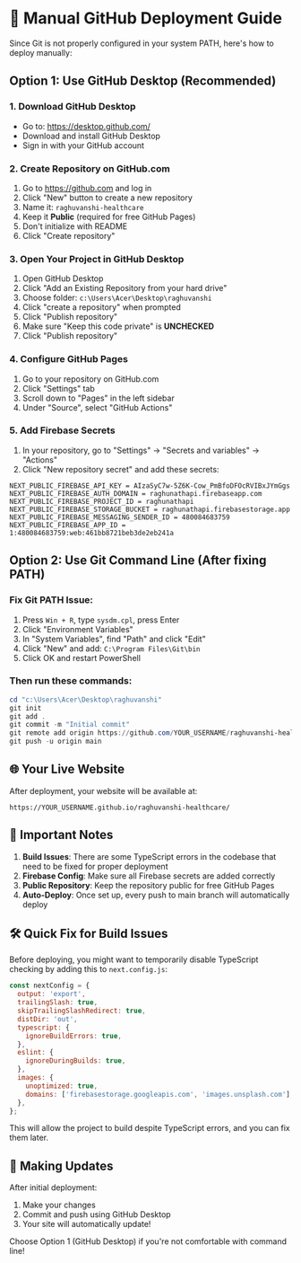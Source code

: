 # 🚀 Manual GitHub Deployment Guide

Since Git is not properly configured in your system PATH, here's how to deploy manually:

## Option 1: Use GitHub Desktop (Recommended)

### 1. Download GitHub Desktop
- Go to: https://desktop.github.com/
- Download and install GitHub Desktop
- Sign in with your GitHub account

### 2. Create Repository on GitHub.com
1. Go to https://github.com and log in
2. Click "New" button to create a new repository
3. Name it: `raghuvanshi-healthcare`
4. Keep it **Public** (required for free GitHub Pages)
5. Don't initialize with README
6. Click "Create repository"

### 3. Open Your Project in GitHub Desktop
1. Open GitHub Desktop
2. Click "Add an Existing Repository from your hard drive"
3. Choose folder: `c:\Users\Acer\Desktop\raghuvanshi`
4. Click "create a repository" when prompted
5. Click "Publish repository"
6. Make sure "Keep this code private" is **UNCHECKED**
7. Click "Publish repository"

### 4. Configure GitHub Pages
1. Go to your repository on GitHub.com
2. Click "Settings" tab
3. Scroll down to "Pages" in the left sidebar
4. Under "Source", select "GitHub Actions"

### 5. Add Firebase Secrets
1. In your repository, go to "Settings" → "Secrets and variables" → "Actions"
2. Click "New repository secret" and add these secrets:

```
NEXT_PUBLIC_FIREBASE_API_KEY = AIzaSyC7w-5Z6K-Cow_PmBfoDFOcRVIBxJYmGgs
NEXT_PUBLIC_FIREBASE_AUTH_DOMAIN = raghunathapi.firebaseapp.com
NEXT_PUBLIC_FIREBASE_PROJECT_ID = raghunathapi
NEXT_PUBLIC_FIREBASE_STORAGE_BUCKET = raghunathapi.firebasestorage.app
NEXT_PUBLIC_FIREBASE_MESSAGING_SENDER_ID = 480084683759
NEXT_PUBLIC_FIREBASE_APP_ID = 1:480084683759:web:461bb8721beb3de2eb241a
```

## Option 2: Use Git Command Line (After fixing PATH)

### Fix Git PATH Issue:
1. Press `Win + R`, type `sysdm.cpl`, press Enter
2. Click "Environment Variables"
3. In "System Variables", find "Path" and click "Edit"
4. Click "New" and add: `C:\Program Files\Git\bin`
5. Click OK and restart PowerShell

### Then run these commands:
```powershell
cd "c:\Users\Acer\Desktop\raghuvanshi"
git init
git add .
git commit -m "Initial commit"
git remote add origin https://github.com/YOUR_USERNAME/raghuvanshi-healthcare.git
git push -u origin main
```

## 🌐 Your Live Website

After deployment, your website will be available at:
```
https://YOUR_USERNAME.github.io/raghuvanshi-healthcare/
```

## 📝 Important Notes

1. **Build Issues**: There are some TypeScript errors in the codebase that need to be fixed for proper deployment
2. **Firebase Config**: Make sure all Firebase secrets are added correctly
3. **Public Repository**: Keep the repository public for free GitHub Pages
4. **Auto-Deploy**: Once set up, every push to main branch will automatically deploy

## 🛠️ Quick Fix for Build Issues

Before deploying, you might want to temporarily disable TypeScript checking by adding this to `next.config.js`:

```javascript
const nextConfig = {
  output: 'export',
  trailingSlash: true,
  skipTrailingSlashRedirect: true,
  distDir: 'out',
  typescript: {
    ignoreBuildErrors: true,
  },
  eslint: {
    ignoreDuringBuilds: true,
  },
  images: {
    unoptimized: true,
    domains: ['firebasestorage.googleapis.com', 'images.unsplash.com'],
  },
};
```

This will allow the project to build despite TypeScript errors, and you can fix them later.

## 🔄 Making Updates

After initial deployment:
1. Make your changes
2. Commit and push using GitHub Desktop
3. Your site will automatically update!

Choose Option 1 (GitHub Desktop) if you're not comfortable with command line!
